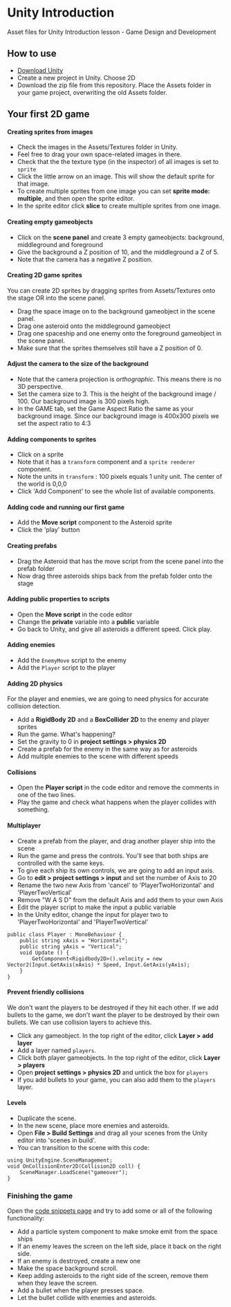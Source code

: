 # Unity Introduction

Asset files for Unity Introduction lesson - Game Design and Development

## How to use

- [Download Unity](https://unity3d.com/get-unity/download) 
- Create a new project in Unity. Choose 2D
- Download the zip file from this repository. Place the Assets folder in your game project, overwriting the old Assets folder.

## Your first 2D game

#### Creating sprites from images
- Check the images in the Assets/Textures folder in Unity. 
- Feel free to drag your own space-related images in there.
- Check that the the texture type (in the inspector) of all images is set to `sprite`
- Click the little arrow on an image. This will show the default sprite for that image.
- To create multiple sprites from one image you can set **sprite mode: multiple**, and then open the sprite editor.
- In the sprite editor click **slice** to create multiple sprites from one image.

#### Creating empty gameobjects
- Click on the **scene panel** and create 3 empty gameobjects: background, middleground and foreground
- Give the background a Z position of 10, and the middleground a Z of 5. 
- Note that the camera has a negative Z position.

#### Creating 2D game sprites
You can create 2D sprites by dragging sprites from Assets/Textures onto the stage OR into the scene panel.
- Drag the space image on to the background gameobject in the scene panel.
- Drag one asteroid onto the middleground gameobject
- Drag one spaceship and one enemy onto the foreground gameobject in the scene panel.
- Make sure that the sprites themselves still have a Z position of 0. 

#### Adjust the camera to the size of the background
- Note that the camera projection is *orthographic*. This means there is no 3D perspective.
- Set the camera size to 3. This is the height of the background image / 100. Our background image is 300 pixels high.
- In the GAME tab, set the Game Aspect Ratio the same as your background image. Since our background image is 400x300 pixels we set the aspect ratio to 4:3

#### Adding components to sprites
- Click on a sprite
- Note that it has a `transform` component and a `sprite renderer` component.
- Note the units in `transform` : 100 pixels equals 1 unity unit. The center of the world is 0,0,0
- Click 'Add Component' to see the whole list of available components. 

#### Adding code and running our first game
- Add the **Move script** component to the Asteroid sprite
- Click the 'play' button

#### Creating prefabs
- Drag the Asteroid that has the move script from the scene panel into the prefab folder
- Now drag three asteroids ships back from the prefab folder onto the stage

#### Adding public properties to scripts
- Open the **Move script** in the code editor
- Change the **private** variable into a **public** variable
- Go back to Unity, and give all asteroids a different speed. Click play.

#### Adding enemies
- Add the `EnemyMove` script to the enemy
- Add the `Player` script to the player

#### Adding 2D physics
For the player and enemies, we are going to need physics for accurate collision detection. 
- Add a **RigidBody 2D** and a **BoxCollider 2D** to the enemy and player sprites
- Run the game. What's happening?
- Set the gravity to 0 in **project settings > physics 2D**
- Create a prefab for the enemy in the same way as for asteroids
- Add multiple enemies to the scene with different speeds

#### Collisions
- Open the **Player script** in the code editor and remove the comments in one of the two lines. 
- Play the game and check what happens when the player collides with something.

#### Multiplayer
- Create a prefab from the player, and drag another player ship into the scene
- Run the game and press the controls. You'll see that both ships are controlled with the same keys.
- To give each ship its own controls, we are going to add an input axis.
- Go to **edit > project settings > input** and set the number of Axis to 20
- Rename the two new Axis from 'cancel' to 'PlayerTwoHorizontal' and 'PlayerTwoVertical'
- Remove "W A S D" from the default Axis and add them to your own Axis
- Edit the player script to make the input a public variable
- In the Unity editor, change the input for player two to 'PlayerTwoHorizontal' and 'PlayerTwoVertical'
```
public class Player : MonoBehaviour {
	public string xAxis = "Horizontal";
	public string yAxis = "Vertical";
	void Update () {
		GetComponent<Rigidbody2D>().velocity = new Vector2(Input.GetAxis(xAxis) * Speed, Input.GetAxis(yAxis);
	}
}
```

#### Prevent friendly collisions
We don't want the players to be destroyed if they hit each other. If we add bullets to the game, we don't want the player to be destroyed by their own bullets. We can use collision layers to achieve this.
- Click any gameobject. In the top right of the editor, click **Layer > add layer**
- Add a layer named `players`. 
- Click both player gameobjects. In the top right of the editor, click **Layer > players**
- Open **project settings > physics 2D** and untick the box for `players`
- If you add bullets to your game, you can also add them to the `players` layer.

#### Levels
- Duplicate the scene. 
- In the new scene, place more enemies and asteroids.
- Open **File > Build Settings** and drag all your scenes from the Unity editor into 'scenes in build'.
- You can transition to the scene with this code:
```
using UnityEngine.SceneManagement;
void OnCollisionEnter2D(Collision2D coll) {
    SceneManager.LoadScene("gameover");
}
```

### Finishing the game
Open the [code snippets page](./snippets.md) and try to add some or all of the following functionality:

- Add a particle system component to make smoke emit from the space ships
- If an enemy leaves the screen on the left side, place it back on the right side.
- If an enemy is destroyed, create a new one
- Make the space background scroll.
- Keep adding asteroids to the right side of the screen, remove them when they leave the screen.
- Add a bullet when the player presses space.
- Let the bullet collide with enemies and asteroids.
